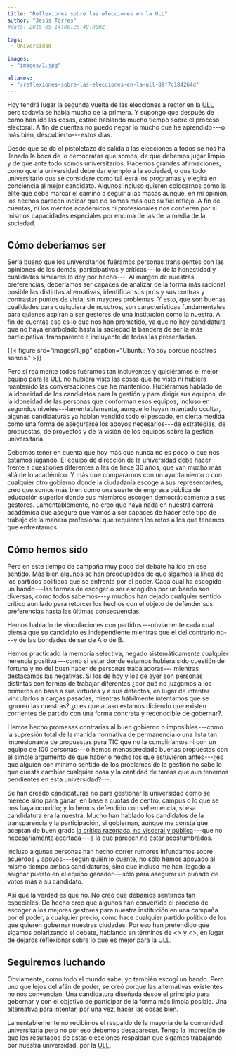 ```yaml
---
title: "Reflexiones sobre las elecciones en la ULL"
author: "Jesús Torres"
#date: 2015-05-14T00:28:49.000Z

tags:
 - Universidad

images:
 - "images/1.jpg" 

aliases:
 - "/reflexiones-sobre-las-elecciones-en-la-ull-89f7c184264d"
---
```


Hoy tendrá lugar la segunda vuelta de las elecciones a rector en la [ULL](http://www.ull.es/) pero todavía se habla mucho de la primera.
Y supongo que después de como han ido las cosas, estaré hablando mucho tiempo sobre el proceso electoral.
A fin de cuentas no puedo negar lo mucho que he aprendido ---o más bien, descubierto--- estos días.

Desde que se da el pistoletazo de salida a las elecciones a todos se nos ha llenado la boca de lo demócratas que somos, de que debemos jugar limpio y de que ante todo somos universitarios.
Hacemos grandes afirmaciones, como que la universidad debe dar ejemplo a la sociedad, o que todo universitario que se considere como tal leerá los programas y elegirá en conciencia al mejor candidato.
Algunos incluso quieren colocarnos como la élite que debe marcar el camino a seguir a las masas aunque, en mi opinión, los hechos parecen indicar que no somos más que su fiel reflejo.
A fin de cuentas, ni los méritos académicos ni profesionales nos confieren por si mismos capacidades especiales por encima de las de la media de la sociedad.

## Cómo deberíamos ser

Sería bueno que los universitarios fuéramos personas transigentes con las opiniones de los demás, participativas y críticas ---lo de la honestidad y cualidades similares lo doy por hecho---.
Al margen de nuestras preferencias, deberíamos ser capaces de analizar de la forma más racional posible las distintas alternativas, identificar sus pros y sus contras y contrastar puntos de vista; sin mayores problemas.
Y esto, que son buenas cualidades para cualquiera de nosotros, son características fundamentales para quienes aspiran a ser gestores de una institución como la nuestra.
A fin de cuentas eso es lo que nos han prometido, ya que no hay candidatura que no haya enarbolado hasta la saciedad la bandera de ser la más participativa, transparente e incluyente de todas las presentadas.

{{< figure src="images/1.jpg" caption="Ubuntu: Yo soy porque nosotros somos." >}}

Pero si realmente todos fuéramos tan incluyentes y quisiéramos el mejor equipo para la [ULL](http://www.ull.es/) no hubiera visto las cosas que he visto ni hubiera mantenido las conversaciones que he mantenido.
Hubiéramos hablado de la idoneidad de los candidatos para la gestión y para dirigir sus equipos, de la idoneidad de las personas que conforman esos equipos, incluso en segundos niveles ---lamentablemente, aunque lo hayan intentado ocultar, algunas candidaturas ya habían vendido todo el pescado, en cierta medida como una forma de asegurarse los apoyos necesarios--- de estrategias, de propuestas, de proyectos y de la visión de los equipos sobre la gestión universitaria.

Debemos tener en cuenta que hoy más que nunca no es poco lo que nos estamos jugando.
El equipo de dirección de la universidad debe hacer frente a cuestiones diferentes a las de hace 30 años, que van mucho más allá de lo académico.
Y más que compararnos con un ayuntamiento o con cualquier otro gobierno donde la ciudadanía escoge a sus representantes; creo que somos más bien como una suerte de empresa pública de educación superior donde sus miembros escogen democráticamente a sus gestores.
Lamentablemente, no creo que haya nada en nuestra carrera académica que asegure que vamos a ser capaces de hacer este tipo de trabajo de la manera profesional que requieren los retos a los que tenemos que enfrentamos.

## Cómo hemos sido

Pero en este tiempo de campaña muy poco del debate ha ido en ese sentido.
Más bien algunos se han preocupados de que sigamos la línea de los partidos políticos que se enfrenta por el poder.
Cada cual ha escogido un bando ---las formas de escoger o ser escogidos por un bando son diversas, como todos sabemos--- y muchos han dejado cualquier sentido crítico aun lado para retorcer los hechos con el objeto de defender sus preferencias hasta las últimas consecuencias.

Hemos hablado de vinculaciones con partidos ---obviamente cada cual piensa que su candidato es independiente mientras que el del contrario no--- y de las bondades de ser de A o de B.

Hemos practicado la memoria selectiva, negado sistemáticamente cualquier herencia positiva ---como si estar donde estamos hubiera sido cuestión de fortuna y no del buen hacer de personas trabajadoras--- mientras destacamos las negativas.
Si los de hoy y los de ayer son personas distintas con formas de trabajar diferentes ¿por qué no juzgamos a los primeros en base a sus virtudes y a sus defectos, en lugar de intentar vincularlos a cargas pasadas, mientras hábilmente intentamos que se ignoren las nuestras? ¿o es que acaso estamos diciendo que existen corrientes de partido con una forma concreta y reconocible de gobernar?.

Hemos hecho promesas contrarias al buen gobierno o imposibles ---como la supresión total de la manida normativa de permanencia o una lista tan impresionante de propuestas para TIC que no la cumpliríamos ni con un equipo de 100 personas--- o hemos menospreciado buenas propuestas con el simple argumento de que haberlo hecho los que estuvieron antes ---¿es que alguien con mínimo sentido de los problemas de la gestión no sabe lo que cuesta cambiar cualquier cosa y la cantidad de tareas que aun tenemos pendientes en esta universidad?---.

Se han creado candidaturas no para gestionar la universidad como se merece sino para ganar; en base a cuotas de centro, campus o lo que se nos haya ocurrido; y lo hemos defendido con vehemencia, si esa candidatura era la nuestra.
Mucho han hablado los candidatos de la transparencia y la participación, si gobiernan, aunque me consta que aceptan de buen grado [la crítica razonada, no visceral y pública](http://www.diariodeavisos.com/2015/05/martinon-alegre-buscan-apoyos-para-llegar-al-rectorado-ull/#comment-2002132370) ---que no necesariamente acertada--- a la que parecen no estar acostumbrados.

Incluso algunas personas han hecho correr rumores infundamos sobre acuerdos y apoyos ---según quién lo cuente, no sólo hemos apoyado al mismo tiempo ambas candidaturas, sino que incluso me han llegado a asignar puesto en el equipo ganador--- sólo para asegurar un puñado de votos más a su candidato.

Así que la verdad es que no.
No creo que debamos sentirnos tan especiales.
De hecho creo que algunos han convertido el proceso de escoger a los mejores gestores para nuestra institución en una campaña por el poder, a cualquier precio, como hace cualquier partido político de los que quieren gobernar nuestras ciudades.
Por eso han pretendido que sigamos polarizando el debate, hablando en términos de <<ustedes>> y <<nosotros>>, en lugar de dejaros reflexionar sobre lo que es mejor para la [ULL](http://www.ull.es/).

## Seguiremos luchando

Obviamente, como todo el mundo sabe, yo también escogí un bando.
Pero uno que lejos del afán de poder, se creó porque las alternativas existentes no nos convencían.
Una candidatura diseñada desde el principio para gobernar y con el objetivo de participar de la forma más limpia posible.
Una alternativa para intentar, por una vez, hacer las cosas bien.

Lamentablemente no recibimos el respaldo de la mayoría de la comunidad universitaria pero no por eso debemos desaparecer.
Tengo la impresión de que los resultados de estas elecciones respaldan que sigamos trabajando por nuestra universidad, por la [ULL](http://www.ull.es/).
